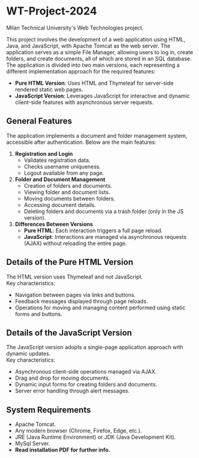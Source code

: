 # WT-Project-2024
Milan Technical University's Web Technologies project.

This project involves the development of a web application using HTML, Java, and JavaScript, with Apache Tomcat as the web server. The application serves as a simple File Manager, allowing users to log in, create folders, and create documents, all of which are stored in an SQL database.
The application is divided into two main versions, each representing a different implementation approach for the required features:
- **Pure HTML Version**: Uses HTML and Thymeleaf for server-side rendered static web pages.
- **JavaScript Version**: Leverages JavaScript for interactive and dynamic client-side features with asynchronous server requests.

## General Features
The application implements a document and folder management system, accessible after authentication. Below are the main features:
1. **Registration and Login**  
   - Validates registration data.
   - Checks username uniqueness.
   - Logout available from any page.
2. **Folder and Document Management**  
   - Creation of folders and documents.
   - Viewing folder and document lists.
   - Moving documents between folders.
   - Accessing document details.
   - Deleting folders and documents via a trash folder (only in the JS version).
3. **Differences Between Versions**  
   - **Pure HTML**: Each interaction triggers a full page reload.
   - **JavaScript**: Interactions are managed via asynchronous requests (AJAX) without reloading the entire page.

## Details of the Pure HTML Version

The HTML version uses Thymeleaf and not JavaScript.  
Key characteristics:
- Navigation between pages via links and buttons.
- Feedback messages displayed through page reloads.
- Operations for moving and managing content performed using static forms and buttons.

## Details of the JavaScript Version

The JavaScript version adopts a single-page application approach with dynamic updates.  
Key characteristics:
- Asynchronous client-side operations managed via AJAX.
- Drag and drop for moving documents.
- Dynamic input forms for creating folders and documents.
- Server error handling through alert messages.


## System Requirements

- Apache Tomcat.
- Any modern browser (Chrome, Firefox, Edge, etc.).
- JRE (Java Runtime Environment) or JDK (Java Development Kit).
- MySql Server.
- **Read installation PDF for further info.**



